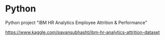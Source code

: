 # Python

Python project
"IBM HR Analytics Employee Attrition & Performance" 

https://www.kaggle.com/pavansubhasht/ibm-hr-analytics-attrition-dataset
